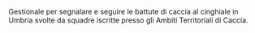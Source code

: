 Gestionale per segnalare e seguire le battute di caccia al cinghiale in Umbria svolte da squadre iscritte presso gli Ambiti Territoriali di Caccia.
